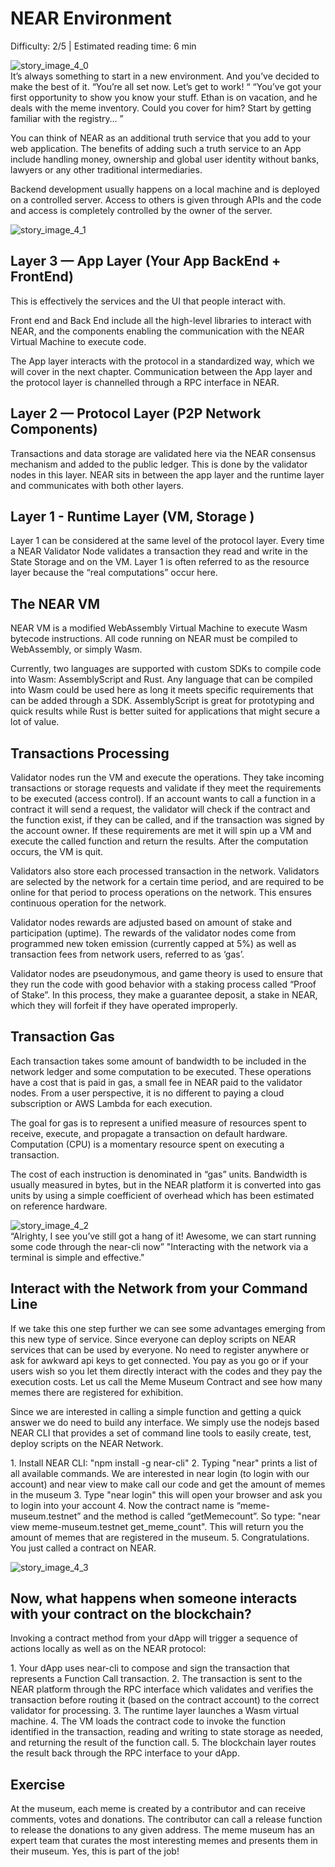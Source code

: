 # NEAR Environment

<Difficulty> Difficulty: 2/5 | Estimated reading time: 6 min </Difficulty>

<narrativeText style="background: #00C08B;">
    <div>
        <img alt="story_image_4_0" src="/images/chap_4_0.png">
    </div>
    <div>
        It’s always something to start in a new environment. And you’ve decided to make the best of it.
        <Spacer />
        “You’re all set now. Let’s get to work! “
        <Spacer />
        “You’ve got your first opportunity to show you know your stuff. Ethan is on vacation, and he deals with the meme inventory. Could you cover for him? Start by getting familiar with the registry… ”
    </div>
</narrativeText>
<Spacer />

You can think of NEAR as an additional truth service that you add to your web application.
The benefits of adding such a truth service to an App include handling money, ownership and global user identity without banks, lawyers or any other traditional intermediaries.

Backend development usually happens on a local machine and is deployed on a controlled server. Access to others is given through APIs and the code and access is completely controlled by the owner of the server.

<ImageContainer>
    <img alt="story_image_4_1" src="/images/chap_4_1.png">
</ImageContainer>

## Layer 3 — App Layer (Your App BackEnd + FrontEnd)

This is effectively the services and the UI that people interact with.

Front end and Back End include all the high-level libraries to interact with NEAR, and the components enabling the communication with the NEAR Virtual Machine to execute code.

The App layer interacts with the protocol in a standardized way, which we will cover in the next chapter. Communication between the App layer and the protocol layer is channelled through a RPC interface in NEAR.

## Layer 2 — Protocol Layer (P2P Network Components)

Transactions and data storage are validated here via the NEAR consensus mechanism and added to the public ledger. This is done by the validator nodes in this layer. NEAR sits in between the app layer and the runtime layer and communicates with both other layers.

## Layer 1 - Runtime Layer (VM, Storage )

Layer 1 can be considered at the same level of the protocol layer. Every time a NEAR Validator Node validates a transaction they read and write in the State Storage and on the VM. Layer 1 is often referred to as the resource layer because the “real computations” occur here.

## The NEAR VM

NEAR VM is a modified WebAssembly Virtual Machine to execute Wasm bytecode instructions. All code running on NEAR must be compiled to WebAssembly, or simply Wasm.

Currently, two languages are supported with custom SDKs to compile code into Wasm: AssemblyScript and Rust. Any language that can be compiled into Wasm could be used here as long it meets specific requirements that can be added through a SDK. AssemblyScript is great for prototyping and quick results while Rust is better suited for applications that might secure a lot of value.

## Transactions Processing

Validator nodes run the VM and execute the operations. They take incoming transactions or storage requests and validate if they meet the requirements to be executed (access control). If an account wants to call a function in a contract it will send a request, the validator will check if the contract and the function exist, if they can be called, and if the transaction was signed by the account owner. If these requirements are met it will spin up a VM and execute the called function and return the results. After the computation occurs, the VM is quit.

Validators also store each processed transaction in the network. Validators are selected by the network for a certain time period, and are required to be online for that period to process operations on the network. This ensures continuous operation for the network.

Validator nodes rewards are adjusted based on amount of stake and participation (uptime). The rewards of the validator nodes come from programmed new token emission (currently capped at 5%) as well as transaction fees from network users, referred to as ‘gas’.

Validator nodes are pseudonymous, and game theory is used to ensure that they run the code with good behavior with a staking process called “Proof of Stake”. In this process, they make a guarantee deposit, a stake in NEAR, which they will forfeit if they have operated improperly.

## Transaction Gas

Each transaction takes some amount of bandwidth to be included in the network ledger and some computation to be executed. These operations have a cost that is paid in gas, a small fee in NEAR paid to the validator nodes. From a user perspective, it is no different to paying a cloud subscription or AWS Lambda for each execution.

The goal for gas is to represent a unified measure of resources spent to receive, execute, and propagate a transaction on default hardware. Computation (CPU) is a momentary resource spent on executing a transaction.

The cost of each instruction is denominated in “gas” units. Bandwidth is usually measured in bytes, but in the NEAR platform it is converted into gas units by using a simple coefficient of overhead which has been estimated on reference hardware.

<Spacer />
<narrativeText style="background: #0072CE">
    <div>
        <img alt="story_image_4_2" src="/images/chap_4_2.png">
    </div>
    <div>
        “Alrighty, I see you’ve still got a hang of it! Awesome, we can start running some code through the near-cli now”
        <Spacer />
        "Interacting with the network via a terminal is simple and effective."
    </div>
</narrativeText>
<Spacer />

## Interact with the Network from your Command Line

If we take this one step further we can see some advantages emerging from this new type of service. Since everyone can deploy scripts on NEAR services that can be used by everyone. No need to register anywhere or ask for awkward api keys to get connected. You pay as you go or if your users wish so you let them directly interact with the codes and they pay the execution costs.
Let us call the Meme Museum Contract and see how many memes there are registered for exhibition.

Since we are interested in calling a simple function and getting a quick answer we do need to build any interface. We simply use the nodejs based NEAR CLI that provides a set of command line tools to easily create, test, deploy scripts on the NEAR Network.

1\. Install NEAR CLI: "npm install -g near-cli"
2\. Typing "near" prints a list of all available commands. We are interested in near login (to login with our account) and near view to make call our code and get the amount of memes in the museum
3\. Type "near login" this will open your browser and ask you to login into your account
4\. Now the contract name is “meme-museum.testnet” and the method is called “getMemecount”. So type: "near view meme-museum.testnet get_meme_count". This will return you the amount of memes that are registered in the museum.
5\. Congratulations. You just called a contract on NEAR.

 <ImageContainer>
     <img alt="story_image_4_3" src="/images/chap_4_3.png">
 </ImageContainer>

<Spacer />

## Now, what happens when someone interacts with your contract on the blockchain?

Invoking a contract method from your dApp will trigger a sequence of actions locally as well as on the NEAR protocol:

1\. Your dApp uses near-cli to compose and sign the transaction that represents a Function Call transaction.
2\. The transaction is sent to the NEAR platform through the RPC interface which validates and verifies the transaction before routing it (based on the contract account) to the correct validator for processing.
3\. The runtime layer launches a Wasm virtual machine.
4\. The VM loads the contract code to invoke the function identified in the transaction, reading and writing to state storage as needed, and returning the result of the function call.
5\. The blockchain layer routes the result back through the RPC interface to your dApp.

## Exercise

At the museum, each meme is created by a contributor and can receive comments, votes and donations. The contributor can call a release function to release the donations to any given address. The meme museum has an expert team that curates the most interesting memes and presents them in their museum. Yes, this is part of the job!
